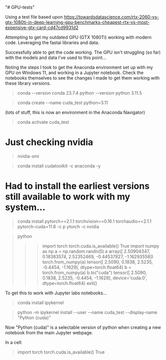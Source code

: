 "# GPU-tests" 

Using a test file based upon https://towardsdatascience.com/rtx-2060-vs-gtx-1080ti-in-deep-learning-gpu-benchmarks-cheapest-rtx-vs-most-expensive-gtx-card-cd47cd9931d2

Attempting to get my outdated GPU (GTX 1080Ti) working with modern code.
Leveraging the fastai libraries and data.

Successfully able to get the code working. The GPU isn't struggling (so far) with the models and data I've used to this point...


Noting the steps I took to get the Anaconda environment set up with my GPU on Windows 11, and working in a Jupyter notebook. Check the 
notebooks themselves to see the changes I made to get them working with these library versions.


> conda --version
conda 23.7.4
> python --version
python 3.11.5

> conda create --name cuda_test python=3.11

(lots of stuff, this is now an environment in the Anaconda Navigator)

> conda activate cuda_test

# Just checking nvidia
> nvidia-smi

> conda install cudatoolkit -c anaconda -y

# Had to install the earliest versions still available to work with my system...
> conda install pytorch==2.1.1 torchvision==0.16.1 torchaudio==2.1.1 pytorch-cuda=11.8 -c p
ytorch -c nvidia

> python
>>> import torch
>>> torch.cuda.is_available()
True
>>> import numpy as np
>>> a = np.random.randn(5)
>>> a
array([ 2.50904347,  0.18383574,  2.52352469, -0.44537827, -1.16293558])
>>> torch.from_numpy(a)
tensor([ 2.5090,  0.1838,  2.5235, -0.4454, -1.1629], dtype=torch.float64)
>>> b = torch.from_numpy(a)
>>> b.to("cuda")
tensor([ 2.5090,  0.1838,  2.5235, -0.4454, -1.1629], device='cuda:0',
       dtype=torch.float64)
>>>exit()


To get this to work with Jupyter labs notebooks...

> conda install ipykernel

> python -m ipykernel install --user --name cuda_test --display-name "Python (cuda)"

Now "Python (cuda)" is a selectable version of python when creating a new notebook from the main 
Jupyter webpage.

In a cell: 
> import torch
> torch.cuda.is_available()
True
